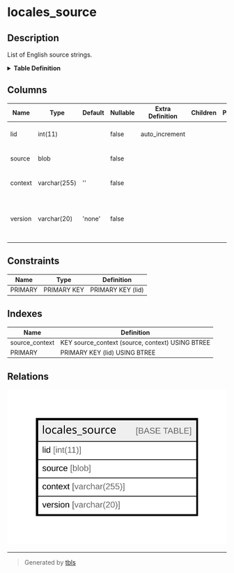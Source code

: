 # locales_source

## Description

List of English source strings.

<details>
<summary><strong>Table Definition</strong></summary>

```sql
CREATE TABLE `locales_source` (
  `lid` int(11) NOT NULL AUTO_INCREMENT COMMENT 'Unique identifier of this string.',
  `source` blob NOT NULL COMMENT 'The original string in English.',
  `context` varchar(255) CHARACTER SET ascii COLLATE ascii_general_ci NOT NULL DEFAULT '' COMMENT 'The context this string applies to.',
  `version` varchar(20) CHARACTER SET ascii COLLATE ascii_general_ci NOT NULL DEFAULT 'none' COMMENT 'Version of Drupal where the string was last used (for locales optimization).',
  PRIMARY KEY (`lid`),
  KEY `source_context` (`source`(30),`context`)
) ENGINE=InnoDB AUTO_INCREMENT=[Redacted by tbls] DEFAULT CHARSET=utf8mb4 COLLATE=utf8mb4_general_ci COMMENT='List of English source strings.'
```

</details>

## Columns

| Name | Type | Default | Nullable | Extra Definition | Children | Parents | Comment |
| ---- | ---- | ------- | -------- | ---------------- | -------- | ------- | ------- |
| lid | int(11) |  | false | auto_increment |  |  | Unique identifier of this string. |
| source | blob |  | false |  |  |  | The original string in English. |
| context | varchar(255) | '' | false |  |  |  | The context this string applies to. |
| version | varchar(20) | 'none' | false |  |  |  | Version of Drupal where the string was last used (for locales optimization). |

## Constraints

| Name | Type | Definition |
| ---- | ---- | ---------- |
| PRIMARY | PRIMARY KEY | PRIMARY KEY (lid) |

## Indexes

| Name | Definition |
| ---- | ---------- |
| source_context | KEY source_context (source, context) USING BTREE |
| PRIMARY | PRIMARY KEY (lid) USING BTREE |

## Relations

![er](locales_source.svg)

---

> Generated by [tbls](https://github.com/k1LoW/tbls)
